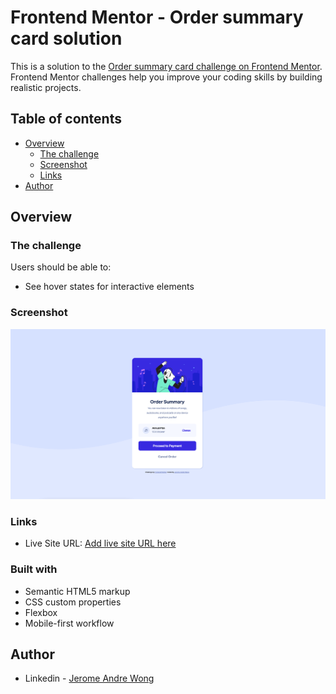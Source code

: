 # Frontend Mentor - Order summary card solution

This is a solution to the [Order summary card challenge on Frontend Mentor](https://www.frontendmentor.io/challenges/order-summary-component-QlPmajDUj). Frontend Mentor challenges help you improve your coding skills by building realistic projects. 

## Table of contents

- [Overview](#overview)
  - [The challenge](#the-challenge)
  - [Screenshot](#screenshot)
  - [Links](#links)
- [Author](#author)


## Overview

### The challenge

Users should be able to:

- See hover states for interactive elements

### Screenshot

![](./screenshot.jpg)


### Links

- Live Site URL: [Add live site URL here](https://jeromeandrewong-order-summary-page.pages.dev/)


### Built with

- Semantic HTML5 markup
- CSS custom properties
- Flexbox
- Mobile-first workflow

## Author

- Linkedin - [Jerome Andre Wong](https://www.linkedin.com/in/jerome-wong-6958581b4/)
